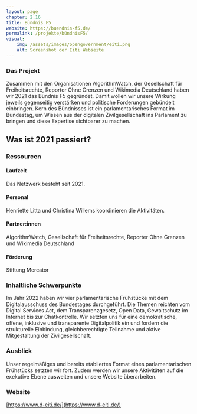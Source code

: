 ```yaml
---
layout: page
chapter: 2.16
title: Bündnis F5
website: https://buendnis-f5.de/
permalink: /projekte/bündnisF5/
visual:
    img: /assets/images/opengovernment/eiti.png
    alt: Screenshot der Eiti Webseite
---
```


### Das Projekt

Zusammen mit den Organisationen AlgorithmWatch, der Gesellschaft für Freiheitsrechte, Reporter Ohne Grenzen und Wikimedia Deutschland haben wir 2021 das Bündnis F5 gegründet. Damit wollen wir unsere Wirkung jeweils gegenseitig verstärken und politische Forderungen gebündelt einbringen. Kern des Bündnisses ist ein parlamentarisches Format im Bundestag, um Wissen aus der digitalen Zivilgesellschaft ins Parlament zu bringen und diese Expertise sichtbarer zu machen.

## Was ist 2021 passiert?

### Ressourcen

#### Laufzeit
Das Netzwerk besteht seit 2021.

#### Personal 
Henriette Litta und Christina Willems koordinieren die Aktivitäten.

#### Partner:innen
AlgorithmWatch, Gesellschaft für Freiheitsrechte, Reporter Ohne Grenzen und Wikimedia Deutschland

#### Förderung
Stiftung Mercator

### Inhaltliche Schwerpunkte

Im Jahr 2022 haben wir vier parlamentarische Frühstücke mit dem Digitalausschuss des Bundestages durchgeführt. Die Themen reichten vom Digital Services Act, dem Transparenzgesetz, Open Data, Gewaltschutz im Internet bis zur Chatkontrolle. Wir setzten uns für eine demokratische, offene, inklusive und transparente Digitalpolitik ein und fordern die strukturelle Einbindung, gleichberechtigte Teilnahme und aktive Mitgestaltung der Zivilgesellschaft.

### Ausblick

Unser regelmäßiges und bereits etabliertes Format eines parlamentarischen Frühstücks setzten wir fort. Zudem werden wir unsere Aktivitäten auf die exekutive Ebene ausweiten und unsere Website überarbeiten.


### Website

[https://www.d-eiti.de/](https://www.d-eiti.de/)
